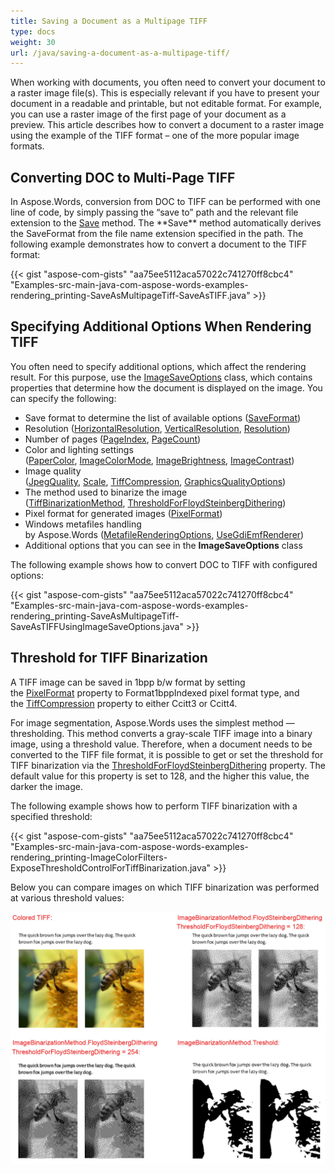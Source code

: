 ```yaml
---
title: Saving a Document as a Multipage TIFF
type: docs
weight: 30
url: /java/saving-a-document-as-a-multipage-tiff/
---
```


When working with documents, you often need to convert your document to a raster image file(s). This is especially relevant if you have to present your document in a readable and printable, but not editable format. For example, you can use a raster image of the first page of your document as a preview. This article describes how to convert a document to a raster image using the example of the TIFF format – one of the more popular image formats.

## **Converting DOC to Multi-Page TIFF**

In Aspose.Words, conversion from DOC to TIFF can be performed with one line of code, by simply passing the “save to” path and the relevant file extension to the [Save](https://apireference.aspose.com/java/words/com.aspose.words/document#save\(java.io.OutputStream,com.aspose.words.SaveOptions\)) method. The **Save** method automatically derives the SaveFormat from the file name extension specified in the path. The following example demonstrates how to convert a document to the TIFF format:

{{< gist "aspose-com-gists" "aa75ee5112aca57022c741270ff8cbc4" "Examples-src-main-java-com-aspose-words-examples-rendering_printing-SaveAsMultipageTiff-SaveAsTIFF.java" >}}

## **Specifying Additional Options When Rendering TIFF**

You often need to specify additional options, which affect the rendering result. For this purpose, use the [ImageSaveOptions](https://apireference.aspose.com/java/words/com.aspose.words/ImageSaveOptions) class, which contains properties that determine how the document is displayed on the image. You can specify the following:

- Save format to determine the list of available options ([SaveFormat](https://apireference.aspose.com/net/words/aspose.words.saving/imagesaveoptions/properties/saveformat))
- Resolution ([HorizontalResolution](https://apireference.aspose.com/java/words/com.aspose.words/imagesaveoptions#HorizontalResolution), [VerticalResolution](https://apireference.aspose.com/java/words/com.aspose.words/imagesaveoptions#VerticalResolution), [Resolution](https://apireference.aspose.com/java/words/com.aspose.words/imagesaveoptions#Resolution))
- Number of pages ([PageIndex](https://apireference.aspose.com/java/words/com.aspose.words/imagesaveoptions#PageIndex), [PageCount](https://apireference.aspose.com/java/words/com.aspose.words/imagesaveoptions#PageCount))
- Color and lighting settings ([PaperColor](https://apireference.aspose.com/java/words/com.aspose.words/imagesaveoptions#PaperColor), [ImageColorMode](https://apireference.aspose.com/java/words/com.aspose.words/imagesaveoptions#ImageColorMode), [ImageBrightness](https://apireference.aspose.com/java/words/com.aspose.words/imagesaveoptions#ImageBrightness), [ImageContrast](https://apireference.aspose.com/java/words/com.aspose.words/imagesaveoptions#ImageContrast))
- Image quality ([JpegQuality](https://apireference.aspose.com/java/words/com.aspose.words/imagesaveoptions#JpegQuality), [Scale](https://apireference.aspose.com/java/words/com.aspose.words/imagesaveoptions#Scale), [TiffCompression](https://apireference.aspose.com/java/words/com.aspose.words/imagesaveoptions#TiffCompression), [GraphicsQualityOptions](https://apireference.aspose.com/java/words/com.aspose.words/imagesaveoptions#GraphicsQualityOptions))
- The method used to binarize the image ([TiffBinarizationMethod](https://apireference.aspose.com/java/words/com.aspose.words/imagesaveoptions#TiffBinarizationMethod), [ThresholdForFloydSteinbergDithering](https://apireference.aspose.com/java/words/com.aspose.words/imagesaveoptions#ThresholdForFloydSteinbergDithering))
- Pixel format for generated images ([PixelFormat](https://apireference.aspose.com/java/words/com.aspose.words/imagesaveoptions#PixelFormat))
- Windows metafiles handling by Aspose.Words ([MetafileRenderingOptions](https://apireference.aspose.com/java/words/com.aspose.words/imagesaveoptions#MetafileRenderingOptions), [UseGdiEmfRenderer](https://apireference.aspose.com/java/words/com.aspose.words/imagesaveoptions#UseGdiEmfRenderer))
- Additional options that you can see in the **ImageSaveOptions** class

The following example shows how to convert DOC to TIFF with configured options:

{{< gist "aspose-com-gists" "aa75ee5112aca57022c741270ff8cbc4" "Examples-src-main-java-com-aspose-words-examples-rendering_printing-SaveAsMultipageTiff-SaveAsTIFFUsingImageSaveOptions.java" >}}

## **Threshold for TIFF Binarization**

A TIFF image can be saved in 1bpp b/w format by setting the [PixelFormat](https://apireference.aspose.com/java/words/com.aspose.words/imagesaveoptions#PixelFormat) property to Format1bppIndexed pixel format type, and the [TiffCompression](https://apireference.aspose.com/java/words/com.aspose.words/imagesaveoptions#TiffCompression) property to either Ccitt3 or Ccitt4.

For image segmentation, Aspose.Words uses the simplest method — thresholding. This method converts a gray-scale TIFF image into a binary image, using a threshold value. Therefore, when a document needs to be converted to the TIFF file format, it is possible to get or set the threshold for TIFF binarization via the [ThresholdForFloydSteinbergDithering](https://apireference.aspose.com/java/words/com.aspose.words/imagesaveoptions#ThresholdForFloydSteinbergDithering) property. The default value for this property is set to 128, and the higher this value, the darker the image.

The following example shows how to perform TIFF binarization with a specified threshold:

{{< gist "aspose-com-gists" "aa75ee5112aca57022c741270ff8cbc4" "Examples-src-main-java-com-aspose-words-examples-rendering_printing-ImageColorFilters-ExposeThresholdControlForTiffBinarization.java" >}}

Below you can compare images on which TIFF binarization was performed at various threshold values:

![todo:image_alt_text](saving-a-document-as-a-multipage-tiff_1.jpg)
